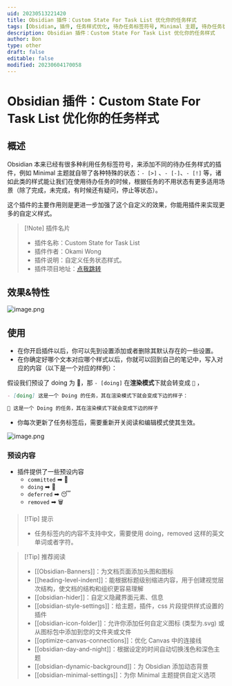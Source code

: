 ```yaml
---
uid: 20230513221420
title: Obsidian 插件：Custom State For Task List 优化你的任务样式
tags: [Obsidian, 插件, 任务样式优化, 待办任务标签符号, Minimal 主题, 待办任务状态, 自定义样式, Markdown 语法]
description: Obsidian 插件：Custom State For Task List 优化你的任务样式
author: Bon
type: other
draft: false
editable: false
modified: 20230604170058
---
```


# Obsidian 插件：Custom State For Task List 优化你的任务样式

## 概述

Obsidian 本来已经有很多种利用任务标签符号，来添加不同的待办任务样式的插件，例如 Minimal 主题就自带了各种特殊的状态：`- [>]` 、`- [-]`、`- [!]` 等，诸如此类的样式能让我们在使用待办任务的时候，根据任务的不用状态有更多适用场景（除了完成，未完成，有时候还有疑问，停止等状态）。

这个插件的主要作用则是更进一步加强了这个自定义的效果，你能用插件来实现更多的自定义样式。

> [!Note] 插件名片
> - 插件名称：Custom State for Task List
> - 插件作者：Okami Wong
> - 插件说明：自定义任务状态样式。
> - 插件项目地址：[点我跳转](https://github.com/OkamiWong/obsidian-custom-state-for-task-list)

## 效果&特性

![image.png](https://cdn.pkmer.cn/images/20230514130843.png!pkmer)

## 使用

- 在你开启插件以后，你可以先到设置添加或者删除其默认存在的一些设置。
- 在你确定好哪个文本对应哪个样式以后，你就可以回到自己的笔记中，写入对应的内容（以下是一个对应的样例）：

假设我们预设了 doing 为 🎉，那 `- [doing]` 在**渲染模式**下就会转变成 `🎉` ，

```markdown
- [doing] 这是一个 Doing 的任务，其在渲染模式下就会变成下边的样子：

🎉 这是一个 Doing 的任务，其在渲染模式下就会变成下边的样子
```

  - 你每次更新了任务标签后，需要重新开关阅读和编辑模式使其生效。

![image.png](https://cdn.pkmer.cn/images/20230514130402.png!pkmer)

### 预设内容

- 插件提供了一些预设内容
	- `committed` ➡ 📌
	- `doing` ➡ 🚧
	- `deferred` ➡ 😴
	- `removed` ➡ 🗑

>[!Tip] 提示
>- 任务标签内的内容不支持中文，需要使用 doing，removed 这样的英文单词或者字符。

> [!Tip] 推荐阅读
> - [[Obsidian-Banners]]：为文档页面添加头图和图标
> - [[heading-level-indent]]：能根据标题级别缩进内容，用于创建视觉层次结构，使文档的结构和组织更容易理解
> - [[obsidian-hider]]：自定义隐藏界面元素、信息
> - [[obsidian-style-settings]]：给主题，插件，css 片段提供样式设置的插件
> - [[obsidian-icon-folder]]：允许你添加任何自定义图标 (类型为.svg) 或从图标包中添加到您的文件夹或文件
> - [[optimize-canvas-connections]]：优化 Canvas 中的连接线
> - [[obsidian-day-and-night]]：根据设定的时间自动切换浅色和深色主题
> - [[obsidian-dynamic-background]]：为 Obsidian 添加动态背景
> - [[obsidian-minimal-settings]]：为你 Minimal 主题提供自定义选项